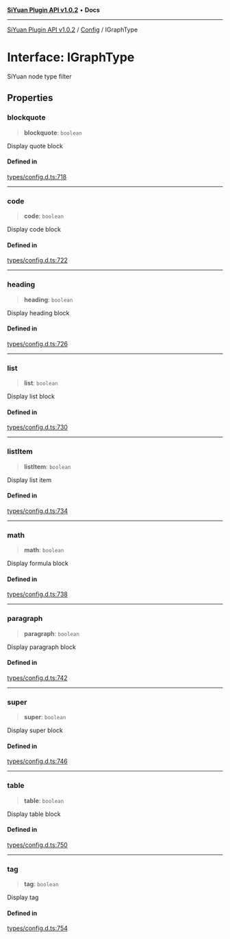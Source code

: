 [**SiYuan Plugin API v1.0.2**](../../../README.md) • **Docs**

---

[SiYuan Plugin API v1.0.2](../../../README.md) / [Config](../README.md) / IGraphType

# Interface: IGraphType

SiYuan node type filter

## Properties

### blockquote

> **blockquote**: `boolean`

Display quote block

#### Defined in

[types/config.d.ts:718](https://github.com/siyuan-note/petal/tree/main/types/config.d.ts#L718)

---

### code

> **code**: `boolean`

Display code block

#### Defined in

[types/config.d.ts:722](https://github.com/siyuan-note/petal/tree/main/types/config.d.ts#L722)

---

### heading

> **heading**: `boolean`

Display heading block

#### Defined in

[types/config.d.ts:726](https://github.com/siyuan-note/petal/tree/main/types/config.d.ts#L726)

---

### list

> **list**: `boolean`

Display list block

#### Defined in

[types/config.d.ts:730](https://github.com/siyuan-note/petal/tree/main/types/config.d.ts#L730)

---

### listItem

> **listItem**: `boolean`

Display list item

#### Defined in

[types/config.d.ts:734](https://github.com/siyuan-note/petal/tree/main/types/config.d.ts#L734)

---

### math

> **math**: `boolean`

Display formula block

#### Defined in

[types/config.d.ts:738](https://github.com/siyuan-note/petal/tree/main/types/config.d.ts#L738)

---

### paragraph

> **paragraph**: `boolean`

Display paragraph block

#### Defined in

[types/config.d.ts:742](https://github.com/siyuan-note/petal/tree/main/types/config.d.ts#L742)

---

### super

> **super**: `boolean`

Display super block

#### Defined in

[types/config.d.ts:746](https://github.com/siyuan-note/petal/tree/main/types/config.d.ts#L746)

---

### table

> **table**: `boolean`

Display table block

#### Defined in

[types/config.d.ts:750](https://github.com/siyuan-note/petal/tree/main/types/config.d.ts#L750)

---

### tag

> **tag**: `boolean`

Display tag

#### Defined in

[types/config.d.ts:754](https://github.com/siyuan-note/petal/tree/main/types/config.d.ts#L754)
